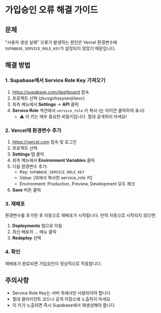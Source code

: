 # 가입승인 오류 해결 가이드

## 문제
"사용자 생성 실패" 오류가 발생하는 원인은 Vercel 환경변수에 `SUPABASE_SERVICE_ROLE_KEY`가 설정되지 않았기 때문입니다.

## 해결 방법

### 1. Supabase에서 Service Role Key 가져오기
1. https://supabase.com/dashboard 접속
2. 프로젝트 선택 (zkvvgohssysenjiitevc)
3. 좌측 메뉴에서 **Settings** → **API** 클릭
4. **Service Role** 섹션에서 `service_role` 키 복사 (눈 아이콘 클릭하여 표시)
   - ⚠️ 이 키는 매우 중요한 비밀키입니다. 절대 공개하지 마세요!

### 2. Vercel에 환경변수 추가
1. https://vercel.com 접속 및 로그인
2. 프로젝트 선택
3. **Settings** 탭 클릭
4. 좌측 메뉴에서 **Environment Variables** 클릭
5. 다음 환경변수 추가:
   - Key: `SUPABASE_SERVICE_ROLE_KEY`
   - Value: [위에서 복사한 service_role 키]
   - Environment: Production, Preview, Development 모두 체크
6. **Save** 버튼 클릭

### 3. 재배포
환경변수를 추가한 후 자동으로 재배포가 시작됩니다. 
만약 자동으로 시작되지 않으면:
1. **Deployments** 탭으로 이동
2. 최신 배포의 ... 메뉴 클릭
3. **Redeploy** 선택

### 4. 확인
재배포가 완료되면 가입승인이 정상적으로 작동합니다.

## 주의사항
- Service Role Key는 서버 측에서만 사용되어야 합니다
- 절대 클라이언트 코드나 공개 저장소에 노출하지 마세요
- 이 키가 노출되면 즉시 Supabase에서 재생성해야 합니다
